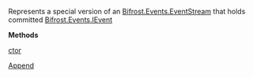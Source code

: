 Represents a special version of an [Bifrost.Events.EventStream](Bifrost.Events.EventStream) that holds committed [Bifrost.Events.IEvent](Bifrost.Events.IEvent)

**Methods**

[ctor](Bifrost.Events.CommittedEventStream.ctor)


[Append](Bifrost.Events.CommittedEventStream.Append)
